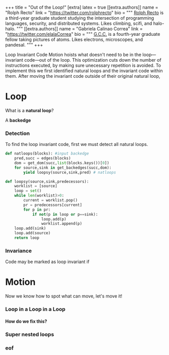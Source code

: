 +++
title = "Out of the Loop!"
[extra]
latex = true
[[extra.authors]]
name = "Rolph Recto"
link = "https://twitter.com/rolphrecto"
bio = """
[Rolph Recto](https://twitter.com/rolphrecto) is a third-year graduate student studying
the intersection of programming languages, security, and distributed systems. Likes climbing, scifi, and halo-halo.
"""
[[extra.authors]]
name = "Gabriela Calinao Correa"
link = "https://twitter.com/elalaCorrea"
bio = """
[G.C.C.](https://twitter.com/elalaCorrea) is a fourth-year graduate fellow taking pictures of atoms. Likes electrons, microscopes, and pandesal. 
"""
+++


Loop Invariant Code Motion hoists what doesn't need to be in the loop—invariant code—out of the loop. This optimization cuts down the number of instructions executed, by making sure unecessary repetition is avoided. To implement this we first identified natural loops and the invariant code within them. After moving the invariant code outside of their original natural loop, 


# Loop


What is a **natural loop**?


A **backedge**

### Detection

To find the loop invariant code, first we must detect all natural loops.

```python
def natloops(blocks): #input backedge
    pred,succ = edges(blocks)
    dom = get_dom(succ,list(blocks.keys())[0])
    for source,sink in get_backedges(succ,dom):
        yield loopsy(source,sink,pred) # natloops

def loopsy(source,sink,predecessors):
    worklist = [source]
    loop = set()
    while len(worklist)>0:
        current = worklist.pop()
        pr = predecessors[current]
        for p in pr:
            if not(p in loop or p==sink):
                loop.add(p)
                worklist.append(p)
    loop.add(sink)
    loop.add(source)
    return loop
```

### Invariance
Code may be marked as loop invariant if

# Motion

Now we know how to spot what can move, let's move it!

### Loop in a Loop in a Loop

#### How do we fix this?

### Super nested loops

### eof

